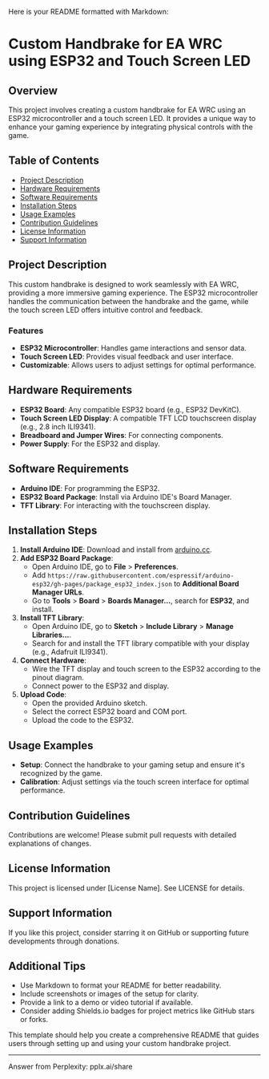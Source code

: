 Here is your README formatted with Markdown:

# Custom Handbrake for EA WRC using ESP32 and Touch Screen LED
## Overview
This project involves creating a custom handbrake for EA WRC using an ESP32 microcontroller and a touch screen LED. It provides a unique way to enhance your gaming experience by integrating physical controls with the game.

## Table of Contents
- [Project Description](#project-description)
- [Hardware Requirements](#hardware-requirements)
- [Software Requirements](#software-requirements)
- [Installation Steps](#installation-steps)
- [Usage Examples](#usage-examples)
- [Contribution Guidelines](#contribution-guidelines)
- [License Information](#license-information)
- [Support Information](#support-information)

## Project Description
This custom handbrake is designed to work seamlessly with EA WRC, providing a more immersive gaming experience. The ESP32 microcontroller handles the communication between the handbrake and the game, while the touch screen LED offers intuitive control and feedback.

### Features
- **ESP32 Microcontroller**: Handles game interactions and sensor data.
- **Touch Screen LED**: Provides visual feedback and user interface.
- **Customizable**: Allows users to adjust settings for optimal performance.

## Hardware Requirements
- **ESP32 Board**: Any compatible ESP32 board (e.g., ESP32 DevKitC).
- **Touch Screen LED Display**: A compatible TFT LCD touchscreen display (e.g., 2.8 inch ILI9341).
- **Breadboard and Jumper Wires**: For connecting components.
- **Power Supply**: For the ESP32 and display.

## Software Requirements
- **Arduino IDE**: For programming the ESP32.
- **ESP32 Board Package**: Install via Arduino IDE's Board Manager.
- **TFT Library**: For interacting with the touchscreen display.

## Installation Steps
1. **Install Arduino IDE**: Download and install from [arduino.cc](https://www.arduino.cc/en/Main/Software).
2. **Add ESP32 Board Package**:
   - Open Arduino IDE, go to **File** > **Preferences**.
   - Add `https://raw.githubusercontent.com/espressif/arduino-esp32/gh-pages/package_esp32_index.json` to **Additional Board Manager URLs**.
   - Go to **Tools** > **Board** > **Boards Manager...**, search for **ESP32**, and install.
3. **Install TFT Library**:
   - Open Arduino IDE, go to **Sketch** > **Include Library** > **Manage Libraries...**.
   - Search for and install the TFT library compatible with your display (e.g., Adafruit ILI9341).
4. **Connect Hardware**:
   - Wire the TFT display and touch screen to the ESP32 according to the pinout diagram.
   - Connect power to the ESP32 and display.
5. **Upload Code**:
   - Open the provided Arduino sketch.
   - Select the correct ESP32 board and COM port.
   - Upload the code to the ESP32.

## Usage Examples
- **Setup**: Connect the handbrake to your gaming setup and ensure it's recognized by the game.
- **Calibration**: Adjust settings via the touch screen interface for optimal performance.

## Contribution Guidelines
Contributions are welcome! Please submit pull requests with detailed explanations of changes.

## License Information
This project is licensed under [License Name]. See LICENSE for details.

## Support Information
If you like this project, consider starring it on GitHub or supporting future developments through donations.

## Additional Tips
- Use Markdown to format your README for better readability.
- Include screenshots or images of the setup for clarity.
- Provide a link to a demo or video tutorial if available.
- Consider adding Shields.io badges for project metrics like GitHub stars or forks.

This template should help you create a comprehensive README that guides users through setting up and using your custom handbrake project.

---
Answer from Perplexity: pplx.ai/share
